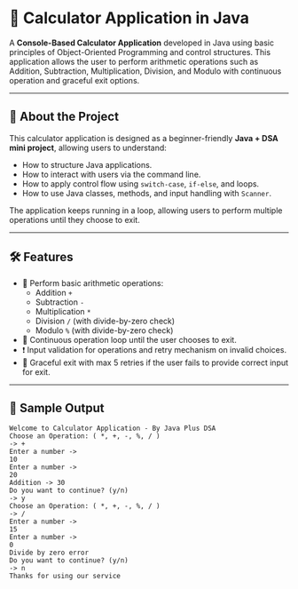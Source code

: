 # 🧮 Calculator Application in Java

A **Console-Based Calculator Application** developed in Java using basic principles of Object-Oriented Programming and control structures. This application allows the user to perform arithmetic operations such as Addition, Subtraction, Multiplication, Division, and Modulo with continuous operation and graceful exit options.

---

## 📘 About the Project

This calculator application is designed as a beginner-friendly **Java + DSA mini project**, allowing users to understand:

- How to structure Java applications.
- How to interact with users via the command line.
- How to apply control flow using `switch-case`, `if-else`, and loops.
- How to use Java classes, methods, and input handling with `Scanner`.

The application keeps running in a loop, allowing users to perform multiple operations until they choose to exit.

---

## 🛠️ Features

- 🔢 Perform basic arithmetic operations:
  - Addition `+`
  - Subtraction `-`
  - Multiplication `*`
  - Division `/` (with divide-by-zero check)
  - Modulo `%` (with divide-by-zero check)
- 🔁 Continuous operation loop until the user chooses to exit.
- ❗ Input validation for operations and retry mechanism on invalid choices.
- 🚫 Graceful exit with max 5 retries if the user fails to provide correct input for exit.

---

## 🧪 Sample Output

```text
Welcome to Calculator Application - By Java Plus DSA
Choose an Operation: ( *, +, -, %, / )
-> +
Enter a number ->
10
Enter a number ->
20
Addition -> 30
Do you want to continue? (y/n)
-> y
Choose an Operation: ( *, +, -, %, / )
-> /
Enter a number ->
15
Enter a number ->
0
Divide by zero error
Do you want to continue? (y/n)
-> n
Thanks for using our service
